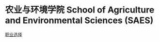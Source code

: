 # 农业与环境学院 School of Agriculture and Environmental Sciences (SAES)
[职业选择](../../career-guide.html#农业与环境学院-专业与职业表)
